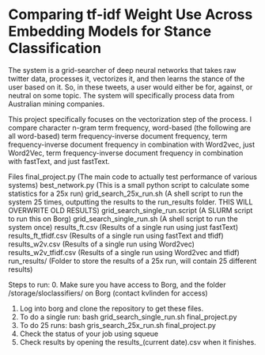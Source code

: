 # Comparing tf-idf Weight Use Across Embedding Models for Stance Classification

The system is a grid-searcher of deep neural networks that takes raw twitter data, processes it, vectorizes it, and then learns the stance of the user based on it. So, in these tweets, a user would either be for, against, or neutral on some topic. The system will specifically process data from Australian mining companies.

This project specifically focuses on the vectorization step of the process. I compare character n-gram term frequency, word-based (the following are all word-based) term frequency-inverse document frequency, term frequency-inverse document frequency in combination with Word2vec, just Word2Vec, term frequency-inverse document frequency in combination with fastText, and just fastText. 

Files
final_project.py (The main code to actually test performance of various systems)
best_network.py (This is a small python script to calculate some statistics for a 25x run)
grid_search_25x_run.sh (A shell script to run the system 25 times, outputting the results to the run_results folder. THIS WILL OVERWRITE OLD RESULTS)
grid_search_single_run.script (A SLURM script to run this on Borg)
grid_search_single_run.sh (A shell script to run the system once)
results_ft.csv (Results of a single run using just fastText)
results_ft_tfidf.csv (Results of a single run using fastText and tfidf)
results_w2v.csv (Results of a single run using Word2vec)
results_w2v_tfidf.csv (Results of a single run using Word2vec and tfidf)
run_results/ (Folder to store the results of a 25x run, will contain 25 different results)


Steps to run:
0.   Make sure you have access to Borg, and the folder /storage/sloclassifiers/ on Borg (contact kvlinden for access)
1.   Log into borg and clone the repository to get these files.
1.   To do a single run: bash grid_search_single_run.sh final_project.py
2.   To do 25 runs: bash gris_search_25x_run.sh final_project.py
3.   Check the status of your job using squeue
4.   Check results by opening the results_(current date).csv when it finishes.

